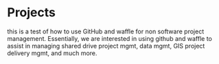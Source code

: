 # Projects
this is a test of how to use GitHub and waffle for non software project management.  Essentially, we are interested in using github and waffle to assist in managing shared drive project mgmt, data mgmt, GIS project delivery mgmt, and much more.
